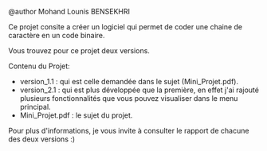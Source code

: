 @author Mohand Lounis BENSEKHRI

Ce projet consite a créer un logiciel qui permet de coder une chaine de caractère en un code binaire.

Vous trouvez pour ce projet deux versions.

Contenu du Projet:
  * version_1.1 : qui est celle demandée dans le sujet (Mini_Projet.pdf).
  * version_2.1 : qui est plus développée que la première, en effet j'ai rajouté plusieurs fonctionnalités que vous pouvez visualiser dans le menu principal.
  * Mini_Projet.pdf :  le sujet du projet.

Pour plus d'informations, je vous invite à consulter le rapport de chacune des deux versions :)
